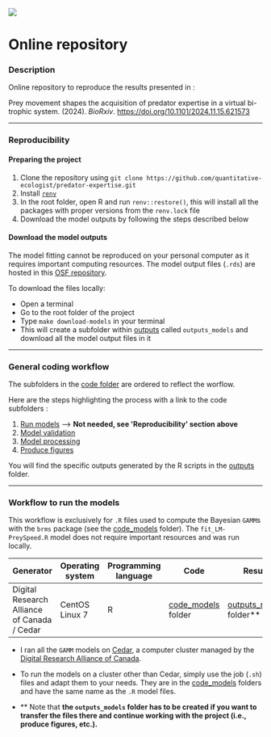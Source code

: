 ![](https://img.shields.io/badge/license-CC%20BY--NC%204.0-green?style=for-the-badge)

# Online repository

### Description

Online repository to reproduce the results presented in :

Prey movement shapes the acquisition of predator expertise in a virtual bi-trophic system. (2024). *BioRxiv*. https://doi.org/10.1101/2024.11.15.621573

---
### Reproducibility

#### Preparing the project

1. Clone the repository using `git clone https://github.com/quantitative-ecologist/predator-expertise.git`
2. Install [`renv`](https://rstudio.github.io/renv/)
3. In the root folder, open R and run `renv::restore()`, this will install all the packages with proper versions from the `renv.lock` file
4. Download the model outputs by following the steps described below

#### Download the model outputs

The model fitting cannot be reproduced on your personal computer as it requires important computing resources. The model output files (`.rds`) are hosted in this [OSF repository](https://osf.io/hdv38/).

To download the files locally: 
- Open a terminal
- Go to the root folder of the project
- Type `make download-models` in your terminal
- This will create a subfolder within [outputs](./outputs) called `outputs_models` and download all the model output files in it

---
### General coding workflow

The subfolders in the [code folder](./code) are ordered to reflect the worflow. 

Here are the steps highlighting the process with a link to the code subfolders :

1. [Run models](./code/code_models) --> **Not needed, see 'Reproducibility' section above**
2. [Model validation](./code/code_model-validation)
3. [Model processing](./code/code_model-processing)
4. [Produce figures](./code/code_figures)

You will find the specific outputs generated by the R scripts in the [outputs](./outputs) folder.

---
### Workflow to run the models

This workflow is exclusively for `.R` files used to compute the Bayesian `GAMM`s with the `brms` package (see the [code_models](./code/code_models) folder). The `fit_LM-PreySpeed.R` model does not require important resources and was run locally.

| Generator              | Operating system | Programming language | Code               | Results                  |
| ---------------------- | ---------------- | -------------------- | ------------------ | ------------------------ |
| Digital Research Alliance of Canada / Cedar | CentOS Linux 7   | R                    | [code_models](./code/code_models/) folder | [outputs_models](./outputs) folder** |

- I ran all the `GAMM` models on [Cedar](https://docs.alliancecan.ca/wiki/Cedar), a computer cluster managed by the [Digital Research Alliance of Canada](https://www.alliancecan.ca/en). 

- To run the models on a cluster other than Cedar, simply use the job (`.sh`) files and adapt them to your needs. They are in the [code_models](./code/code_models) folders and have the same name as the `.R` model files.

- ** Note that **the `outputs_models` folder has to be created if you want to transfer the files there and continue working with the project (i.e., produce figures, etc.).**
